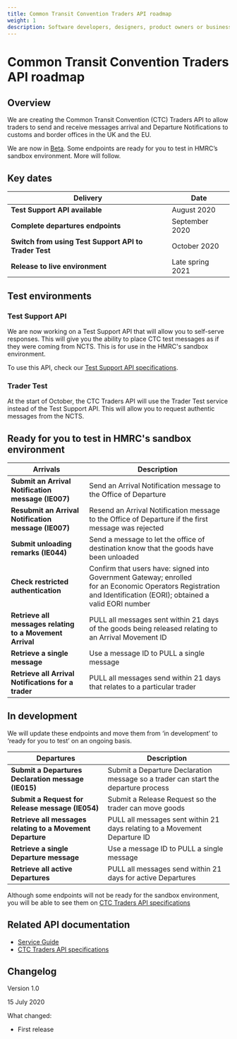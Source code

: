 ```yaml
---
title: Common Transit Convention Traders API roadmap
weight: 1
description: Software developers, designers, product owners or business analysts - see how you can integrate your software with Common Transit Convention Traders API.
---
```


# Common Transit Convention Traders API roadmap

## Overview

We are creating  the Common Transit Convention (CTC) Traders API to allow traders to send and receive messages arrival and Departure Notifications to customs and border offices in the UK and the EU.  


We are now in [Beta](https://www.gov.uk/help/beta). Some endpoints are ready for you to test in HMRC’s sandbox environment. More will follow.



## Key dates


| **Delivery** | **Date** |
|------|-------------|
|**Test Support API available**| August 2020|
|**Complete departures endpoints**| September 2020 |
|**Switch from using Test Support API to Trader Test**| October 2020 |
|**Release to live environment**| Late spring 2021 |

## Test environments

### Test Support API 

We are now working on a Test Support API that will allow you to self-serve responses. This will give you the ability to place CTC test messages as if they were coming from NCTS. This is for use in the HMRC's sandbox environment.  

To use this API, check our [Test Support API specifications]( https://developer.qa.tax.service.gov.uk/api-documentation/docs/api/service/common-transit-convention-traders-test-support/1.0).

### Trader Test

At the start of October, the CTC Traders API will use the Trader Test service instead of the Test Support API. This will allow you to request authentic messages from the NCTS. 


## Ready for you to test in HMRC's sandbox environment

| **Arrivals** | **Description** |
|------|-------------|
|**Submit an Arrival Notification message (IE007)** |Send an Arrival Notification message to the Office of Departure|
|**Resubmit an Arrival Notification message (IE007)**|Resend an Arrival Notification message to the Office of Departure if the first message was rejected|
|**Submit unloading remarks (IE044)** |Send a message to let the office of destination know that the goods have been unloaded|
|**Check restricted authentication**|Confirm that users have: signed into Government Gateway; enrolled for an Economic Operators Registration and Identification (EORI); obtained a valid  EORI number|
|**Retrieve all messages relating to a Movement Arrival**|PULL all messages sent within 21 days of the goods being released relating to an Arrival Movement ID|
|**Retrieve a single message** |Use a message ID to PULL a single message|
|**Retrieve all Arrival Notifications for a trader**|PULL all messages send within 21 days that relates to a particular trader|  



## In development

We will update these endpoints and move them from ‘in development’ to ‘ready for you to test’ on an ongoing basis.

|**Departures**|**Description**|
|----|-----------|
|**Submit  a Departures Declaration message (IE015)** |Submit a Departure Declaration message so a trader can start the departure process|
|**Submit a Request for Release message (IE054)**|Submit a Release Request so the trader can move goods|
|**Retrieve all messages relating to a Movement Departure**|PULL all messages sent within 21 days relating to a Movement Departure ID |
|**Retrieve a single Departure message** |Use a message ID to PULL a single message|
|**Retrieve all active Departures**|PULL all messages send within 21 days for active Departures|  

Although some endpoints will not be ready for the sandbox environment, you will be able to see them on [CTC Traders API specifications](https://developer.service.hmrc.gov.uk/api-documentation/docs/api/service/common-transit-convention-traders/1.0)



## Related API documentation
<!--- Section owner: MTD Programme --->

  * [Service Guide](https://developer.tax.service.gov.uk/guides/common-transit-convention-traders-service-guide/)
  * [CTC Traders API specifications](https://developer.service.hmrc.gov.uk/api-documentation/docs/api/service/common-transit-convention-traders/1.0)

## Changelog
<!--- Section owner: MTD Programme --->

Version 1.0

15 July 2020

What changed:

* First release
